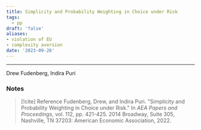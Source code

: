 ```yaml
---
title: Simplicity and Probability Weighting in Choice under Risk
tags:
  - pp
draft: 'false'
aliases:
- violation of EU
- complexity aversion
date: '2023-09-26'
---
```

---
Drew Fudenberg, Indira Puri 
### Notes



> [!cite] Reference
> Fudenberg, Drew, and Indira Puri. "Simplicity and Probability Weighting in Choice under Risk." In _AEA Papers and Proceedings_, vol. 112, pp. 421-425. 2014 Broadway, Suite 305, Nashville, TN 37203: American Economic Association, 2022.

